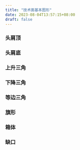 ```yaml
---
title: "技术面基本图形"
date: 2023-08-04T13:57:15+08:00
draft: false
---
```


### 头肩顶

### 头肩底

### 上升三角

### 下降三角

### 等边三角

### 旗形

### 箱体

### 缺口
